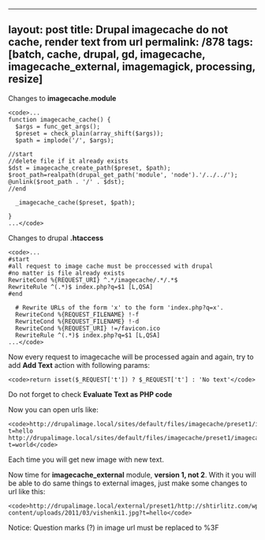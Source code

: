 ---
layout: post
title: Drupal imagecache do not cache, render text from url
permalink: /878
tags: [batch, cache, drupal, gd, imagecache, imagecache_external, imagemagick, processing, resize]
----

Changes to **imagecache.module**

    
    <code>...
    function imagecache_cache() {
      $args = func_get_args();
      $preset = check_plain(array_shift($args));
      $path = implode('/', $args);
    
    //start
    //delete file if it already exists
    $dst = imagecache_create_path($preset, $path);
    $root_path=realpath(drupal_get_path('module', 'node').'/../../');
    @unlink($root_path . '/' . $dst); 
    //end
    
      _imagecache_cache($preset, $path);
    
    }
    ...</code>




Changes to drupal **.htaccess**

    
    <code>...
    #start
    #all request to image cache must be proccessed with drupal
    #no matter is file already exists
    RewriteCond %{REQUEST_URI} ^.*/imagecache/.*/.*$
    RewriteRule ^(.*)$ index.php?q=$1 [L,QSA]
    #end
    
      # Rewrite URLs of the form 'x' to the form 'index.php?q=x'.
      RewriteCond %{REQUEST_FILENAME} !-f
      RewriteCond %{REQUEST_FILENAME} !-d
      RewriteCond %{REQUEST_URI} !=/favicon.ico
      RewriteRule ^(.*)$ index.php?q=$1 [L,QSA]
    ...</code>




Now every request to imagecache will be processed again and again, try to add
**Add Text** action with following params:

    
    <code>return isset($_REQUEST['t']) ? $_REQUEST['t'] : 'No text'</code>




Do not forget to check **Evaluate Text as PHP code**


Now you can open urls like:

    
    <code>http://drupalimage.local/sites/default/files/imagecache/preset1/imagecache_sample.png?t=hello
    http://drupalimage.local/sites/default/files/imagecache/preset1/imagecache_sample.png?t=world</code>




Each time you will get new image with new text.


Now time for **imagecache_external** module, **version 1, not 2**. With it you
will be able to do same things to external images, just make some changes to
url like this:

    
    <code>http://drupalimage.local/external/preset1/http://shtirlitz.com/wp-content/uploads/2011/03/vishenki1.jpg?t=hello</code>




Notice: Question marks (?) in image url must be replaced to %3F




